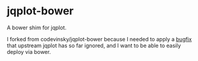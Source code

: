 jqplot-bower
============

A bower shim for jqplot.

I forked from codevinsky/jqplot-bower because I needed to apply a
[bugfix](https://bitbucket.org/cleonello/jqplot/pull-request/69/fixing-infinite-loop/diff)
that upstream jqplot has so far ignored, and I want to be able to
easily deploy via bower.
